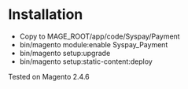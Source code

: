 Installation
=============
* Copy to MAGE_ROOT/app/code/Syspay/Payment
* bin/magento module:enable Syspay_Payment
* bin/magento setup:upgrade 
* bin/magento setup:static-content:deploy


Tested on Magento 2.4.6
